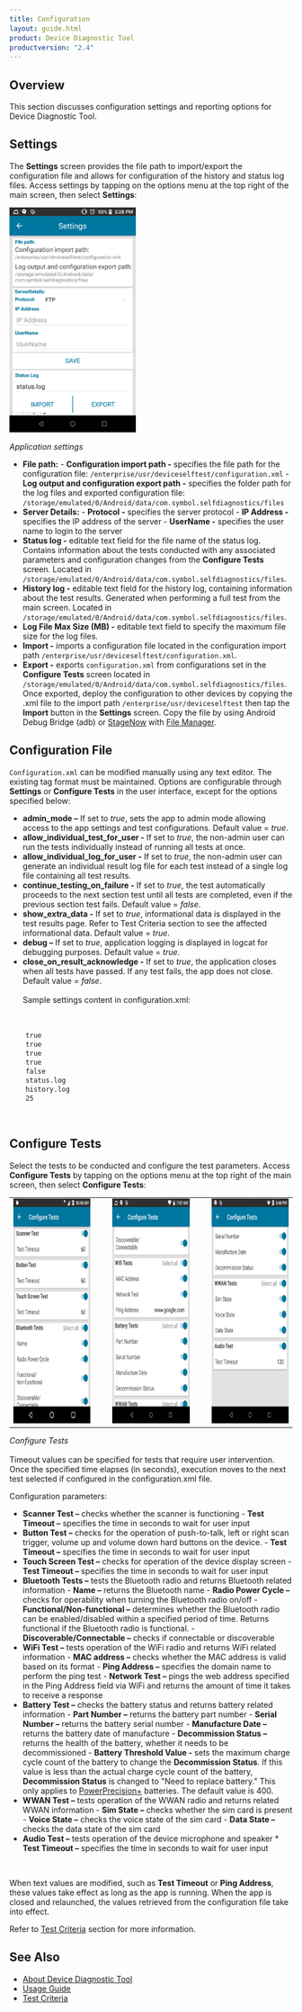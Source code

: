 ```yaml
---
title: Configuration
layout: guide.html
product: Device Diagnostic Tool
productversion: "2.4"
---
```


## Overview

This section discusses configuration settings and reporting options for Device Diagnostic Tool.

## <!-- -->

## Settings

The **Settings** screen provides the file path to import/export the configuration file and allows for configuration of the history and status log files. Access settings by tapping on the options menu at the top right of the main screen, then select **Settings**:

<img style="height:400px" src="settings.png"/>

_Application settings_
<br />

- **File path:**
        - **Configuration import path -** specifies the file path for the configuration file: `/enterprise/usr/deviceselftest/configuration.xml`
        - **Log output and configuration export path -** specifies the folder path for the log files and exported configuration file: `/storage/emulated/0/Android/data/com.symbol.selfdiagnostics/files`
- **Server Details:**
        - **Protocol -** specifies the server protocol
        - **IP Address -** specifies the IP address of the server
        - **UserName -** specifies the user name to login to the server
- **Status log -** editable text field for the file name of the status log. Contains information about the tests conducted with any associated parameters and configuration changes from the **Configure Tests** screen. Located in `/storage/emulated/0/Android/data/com.symbol.selfdiagnostics/files`.
- **History log -** editable text field for the history log, containing information about the test results. Generated when performing a full test from the main screen. Located in `/storage/emulated/0/Android/data/com.symbol.selfdiagnostics/files`.
- **Log File Max Size (MB) -** editable text field to specify the maximum file size for the log files.
- **Import -** imports a configuration file located in the configuration import path `/enterprise/usr/deviceselftest/configuration.xml`.
- **Export -** exports `configuration.xml` from configurations set in the **Configure Tests** screen located in `/storage/emulated/0/Android/data/com.symbol.selfdiagnostics/files`. Once exported, deploy the configuration to other devices by copying the .xml file to the import path `/enterprise/usr/deviceselftest` then tap the **Import** button in the **Settings** screen. Copy the file by using Android Debug Bridge (adb) or [StageNow](/stagenow) with [File Manager](/mx/filemgr).

## <!-- -->

## Configuration File

`Configuration.xml` can be modified manually using any text editor. The existing tag format must be maintained. Options are configurable through **Settings** or **Configure Tests** in the user interface, except for the options specified below:

- **admin_mode –** If set to _true_, sets the app to admin mode allowing access to the app settings and test configurations. Default value = _true_.
- **allow_individual_test_for_user -** If set to _true_, the non-admin user can run the tests individually instead of running all tests at once.
- **allow_individual_log_for_user -** If set to _true_, the non-admin user can generate an individual result log file for each test instead of a single log file containing all test results.
- **continue_testing_on_failure -** If set to _true_, the test automatically proceeds to the next section test until all tests are completed, even if the previous section test fails. Default value = _false_.
- **show_extra_data -** If set to _true_, informational data is displayed in the test results page. Refer to Test Criteria section to see the affected informational data. Default value = _true_.
- **debug –** If set to _true_, application logging is displayed in logcat for debugging purposes. Default value = _true_.
- **close_on_result_acknowledge -** If set to _true_, the application closes when all tests have passed. If any test fails, the app does not close. Default value = _false_.
<br><br>
Sample settings content in configuration.xml:
<pre class="prettify">
 <code>
  <settings>
    <admin_mode>true</admin_mode>
    <continue_testing_on_failure>true</continue_testing_on_failure>
    <show_extra_data>true</show_extra_data>
    <debug>true</debug>
    <close_on_result_acknowledge>false</close_on_result_acknowledge>
    <status_log_name>status.log</status_log_name>
    <history_log_name>history.log</history_log_name>
    <log_file_max_size_mb>25</log_file_max_size_mb>
  </settings>
 </code>
</pre>

## <!-- -->

## Configure Tests

Select the tests to be conducted and configure the test parameters. Access **Configure Tests** by tapping on the options menu at the top right of the main screen, then select **Configure Tests**:

<table>
 <tr>
     <td><img style="height:400px" src="configure-1.jpg"/></td>
     <td>&nbsp;&nbsp;&nbsp;</td>
     <td><img style="height:400px" src="configure-2.png"/></td>
     <td>&nbsp;&nbsp;&nbsp;</td>
     <td><img style="height:400px" src="configure-3.jpg"/></td>
 </tr>
</table>

_Configure Tests_
<br />
<br />
Timeout values can be specified for tests that require user intervention. Once the specified time elapses (in seconds), execution moves to the next test selected if configured in the configuration.xml file.

Configuration parameters:

- **Scanner Test –** checks whether the scanner is functioning
        - **Test Timeout –** specifies the time in seconds to wait for user input
- **Button Test –** checks for the operation of push-to-talk, left or right scan trigger, volume up and volume down hard buttons on the device.
        - **Test Timeout –** specifies the time in seconds to wait for user input
- **Touch Screen Test –** checks for operation of the device display screen
        - **Test Timeout –** specifies the time in seconds to wait for user input
- **Bluetooth Tests –** tests the Bluetooth radio and returns Bluetooth related information
        - **Name –** returns the Bluetooth name
        - **Radio Power Cycle –** checks for operability when turning the Bluetooth radio on/off
        - **Functional/Non-functional –** determines whether the Bluetooth radio can be enabled/disabled within a specified period of time. Returns functional if the Bluetooth radio is functional.
        - **Discoverable/Connectable –** checks if connectable or discoverable
- **WiFi Test –** tests operation of the WiFi radio and returns WiFi related information
        - **MAC address –** checks whether the MAC address is valid based on its format
        - **Ping Address –** specifies the domain name to perform the ping test
        - **Network Test –** pings the web address specified in the Ping Address field via WiFi and returns the amount of time it takes to receive a response
- **Battery Test –** checks the battery status and returns battery related information
        - **Part Number –** returns the battery part number
        - **Serial Number –** returns the battery serial number
        - **Manufacture Date –** returns the battery date of manufacture
        - **Decommission Status –** returns the health of the battery, whether it needs to be decommissioned
        - **Battery Threshold Value -** sets the maximum charge cycle count of the battery to change the **Decommission Status**. If this value is less than the actual charge cycle count of the battery, **Decommission Status** is changed to "Need to replace battery." This only applies to [PowerPrecision+](https://www.zebra.com/us/en/products/accessories/powerprecision-battery-solutions.html) batteries. The default value is 400.
- **WWAN Test –** tests operation of the WWAN radio and returns related WWAN information
        - **Sim State –** checks whether the sim card is present
        - **Voice State –** checks the voice state of the sim card
        - **Data State –** checks the data state of the sim card
- **Audio Test –** tests operation of the device microphone and speaker 
        * **Test Timeout –** specifies the time in seconds to wait for user input
<br>
<p>When text values are modified, such as <b>Test Timeout</b> or <b>Ping Address</b>, these values take effect as long as the app is running. When the app is closed and relaunched, the values retrieved from the configuration file take into effect.</p>

<p>Refer to <a href="../criteria">Test Criteria</a> section for more information.</p>

## <!-- -->

## See Also

- [About Device Diagnostic Tool](../about)
- [Usage Guide](../usage)
- [Test Criteria](../criteria)
